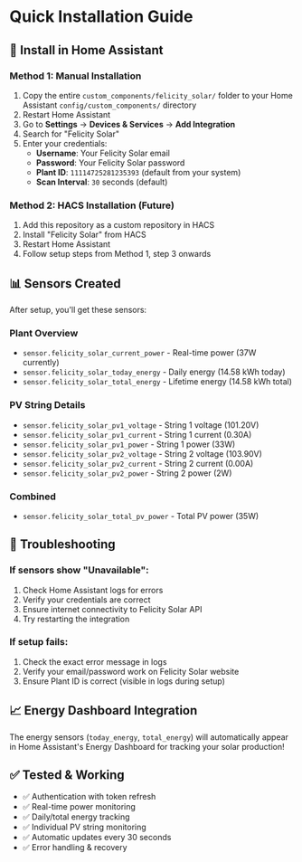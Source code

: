 # Quick Installation Guide

## 🚀 Install in Home Assistant

### Method 1: Manual Installation
1. Copy the entire `custom_components/felicity_solar/` folder to your Home Assistant `config/custom_components/` directory
2. Restart Home Assistant  
3. Go to **Settings** → **Devices & Services** → **Add Integration**
4. Search for "Felicity Solar"
5. Enter your credentials:
   - **Username**: Your Felicity Solar email
   - **Password**: Your Felicity Solar password  
   - **Plant ID**: `11114725281235393` (default from your system)
   - **Scan Interval**: `30` seconds (default)

### Method 2: HACS Installation (Future)
1. Add this repository as a custom repository in HACS
2. Install "Felicity Solar" from HACS
3. Restart Home Assistant
4. Follow setup steps from Method 1, step 3 onwards

## 📊 Sensors Created

After setup, you'll get these sensors:

### Plant Overview
- `sensor.felicity_solar_current_power` - Real-time power (37W currently)
- `sensor.felicity_solar_today_energy` - Daily energy (14.58 kWh today)  
- `sensor.felicity_solar_total_energy` - Lifetime energy (14.58 kWh total)

### PV String Details  
- `sensor.felicity_solar_pv1_voltage` - String 1 voltage (101.20V)
- `sensor.felicity_solar_pv1_current` - String 1 current (0.30A) 
- `sensor.felicity_solar_pv1_power` - String 1 power (33W)
- `sensor.felicity_solar_pv2_voltage` - String 2 voltage (103.90V)
- `sensor.felicity_solar_pv2_current` - String 2 current (0.00A)
- `sensor.felicity_solar_pv2_power` - String 2 power (2W)

### Combined
- `sensor.felicity_solar_total_pv_power` - Total PV power (35W)

## 🔧 Troubleshooting

### If sensors show "Unavailable":
1. Check Home Assistant logs for errors
2. Verify your credentials are correct
3. Ensure internet connectivity to Felicity Solar API
4. Try restarting the integration

### If setup fails:
1. Check the exact error message in logs
2. Verify your email/password work on Felicity Solar website
3. Ensure Plant ID is correct (visible in logs during setup)

## 📈 Energy Dashboard Integration

The energy sensors (`today_energy`, `total_energy`) will automatically appear in Home Assistant's Energy Dashboard for tracking your solar production!

## ✅ Tested & Working

- ✅ Authentication with token refresh
- ✅ Real-time power monitoring  
- ✅ Daily/total energy tracking
- ✅ Individual PV string monitoring
- ✅ Automatic updates every 30 seconds
- ✅ Error handling & recovery